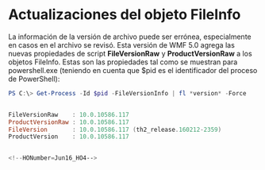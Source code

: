 # Actualizaciones del objeto FileInfo
La información de la versión de archivo puede ser errónea, especialmente en casos en el archivo se revisó. Esta versión de WMF 5.0 agrega las nuevas propiedades de script **FileVersionRaw** y **ProductVersionRaw** a los objetos FileInfo. Estas son las propiedades tal como se muestran para powershell.exe (teniendo en cuenta que $pid es el identificador del proceso de PowerShell):

```powershell
PS C:\> Get-Process -Id $pid -FileVersionInfo | fl *version* -Force


FileVersionRaw    : 10.0.10586.117
ProductVersionRaw : 10.0.10586.117
FileVersion       : 10.0.10586.117 (th2_release.160212-2359)
ProductVersion    : 10.0.10586.117


<!--HONumber=Jun16_HO4-->


